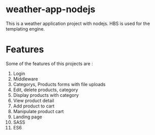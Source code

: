 # weather-app-nodejs

This is a weather application project with nodejs. HBS is used for the templating engine.

# Features
Some of the features of this projects are :

1. Login
2. Middleware
3. Categorys, Products forms with file uploads
4. Edit, delete products, category
5. Display products with category
6. View product detail
7. Add product to cart
8. Manipulate product cart
9. Landing page
10. SASS
11. ES6
